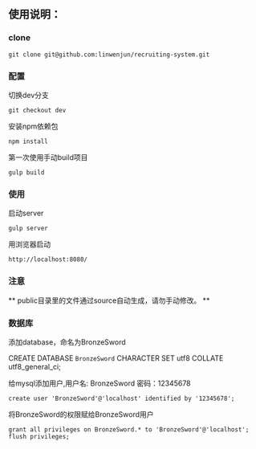 使用说明：
----------

### clone

```
git clone git@github.com:linwenjun/recruiting-system.git
```

### 配置

切换dev分支

```
git checkout dev
```

安装npm依赖包

```
npm install
```

第一次使用手动build项目

```
gulp build
```

### 使用

启动server

```
gulp server
```

用浏览器启动

```
http://localhost:8080/
```

### 注意

\** public目录里的文件通过source自动生成，请勿手动修改。 \*\*

### 数据库

添加database，命名为BronzeSword

CREATE DATABASE `BronzeSword` CHARACTER SET utf8 COLLATE utf8_general_ci;

给mysql添加用户,用户名: BronzeSword 密码：12345678

```
create user 'BronzeSword'@'localhost' identified by '12345678';
```

将BronzeSword的权限赋给BronzeSword用户

```
grant all privileges on BronzeSword.* to 'BronzeSword'@'localhost';
flush privileges;
```
